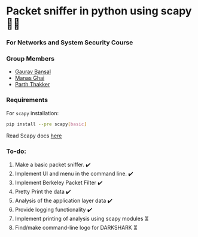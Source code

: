 # Packet sniffer in python using scapy :technologist:
### For Networks and System Security Course

### Group Members

* [Gaurav Bansal](https://github.com/GGB-21)
* [Manas Ghai](https://github.com/manas0)
* [Parth Thakker](https://github.com/parthdt)

### Requirements 

For `scapy` installation:
```bash
pip install --pre scapy[basic]
```

Read Scapy docs [here](https://scapy.readthedocs.io/)

### To-do:

1. Make a basic packet sniffer. :heavy_check_mark:
2. Implement UI and menu in the command line. :heavy_check_mark:
3. Implement Berkeley Packet Filter :heavy_check_mark:
4. Pretty Print the data :heavy_check_mark:
5. Analysis of the application layer data :heavy_check_mark:
6. Provide logging functionality :heavy_check_mark:
7. Implement printing of analysis using scapy modules :hourglass_flowing_sand:
8. Find/make command-line logo for DARKSHARK :hourglass_flowing_sand:

